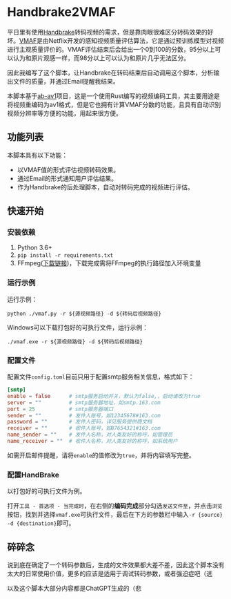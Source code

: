 # Handbrake2VMAF

平日里有使用[Handbrake](https://handbrake.fr/)转码视频的需求，但是靠肉眼很难区分转码效果的好坏。[VMAF](https://github.com/Netflix/vmaf)是由Netflix开发的感知视频质量评估算法，它是通过预训练模型对视频进行主观质量评价的。VMAF评估结束后会给出一个0到100的分数，95分以上可以认为和原片观感一样，而98分以上可以认为和原片几乎无法区分。

因此我编写了这个脚本，让Handbrake在转码结束后自动调用这个脚本，分析输出文件的质量，并通过Email提醒我结果。

本脚本基于[ab-av1](https://github.com/alexheretic/ab-av1)项目，这是一个使用Rust编写的视频编码工具，其主要用途是将视频重编码为av1格式，但是它也拥有计算VMAF分数的功能，且具有自动识别视频分辨率等方便的功能，用起来很方便。

## 功能列表

本脚本具有以下功能：
- 以VMAF值的形式评估视频转码效果。
- 通过Email的形式通知用户评估结果。
- 作为Handbrake的后处理脚本，自动对转码完成的视频进行评估。

## 快速开始

### 安装依赖

1. Python 3.6+
2. `pip install -r requirements.txt`
3. FFmpeg([下载链接](https://www.gyan.dev/ffmpeg/builds/ffmpeg-git-essentials.7z))，下载完成需将FFmpeg的执行路径加入环境变量

### 运行示例

运行示例：
```
python ./vmaf.py -r ${源视频路径} -d ${转码后视频路径}
```

Windows可以下载打包好的可执行文件，运行示例：
```
./vmaf.exe -r ${源视频路径} -d ${转码后视频路径}
```

### 配置文件

配置文件`config.toml`目前只用于配置smtp服务相关信息，格式如下：
```toml
[smtp]
enable = false      # smtp服务启动开关，默认为false,，启动请改为true
server = ""         # smtp服务器地址，如smtp.163.com
port = 25           # smtp服务器端口
sender = ""         # 发件人账号，如12345678#163.com
password = ""       # 发件人密码，详见服务提供商文档
receiver = ""       # 收件人账号，如87654321#163.com
name_sender = ""    # 发件人名称，对人类友好的称呼，如管理员
name_receiver = ""  # 收件人名称，对人类友好的称呼，如系统用户
```
如需开启邮件提醒，请将`enable`的值修改为`true`，并将内容填写完整。

### 配置HandBrake
以打包好的可执行文件为例。

打开`工具 - 首选项 - 当完成时`，在右侧的**编码完成**部分勾选`发送文件至`，并点击`浏览`按钮，找到并选择`vmaf.exe`可执行文件，最后在下方的参数栏中输入`-r {source} -d {destination}`即可。

## 碎碎念
说到底在确定了一个转码参数后，生成的文件效果都大差不差，因此这个脚本没有太大的日常使用价值，更多的应该是适用于调试转码参数，或者强迫症吧（逃

以及这个脚本大部分内容都是ChatGPT生成的（悲

